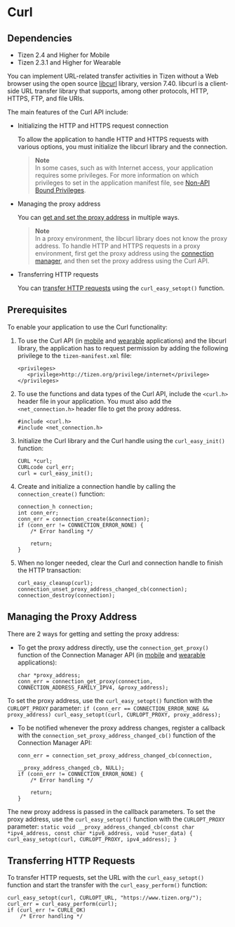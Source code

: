 # Curl
## Dependencies
- Tizen 2.4 and Higher for Mobile
- Tizen 2.3.1 and Higher for Wearable

You can implement URL-related transfer activities in Tizen without a Web browser using the open source [libcurl](http://curl.haxx.se/libcurl/) library, version 7.40. libcurl is a client-side URL transfer library that supports, among other protocols, HTTP, HTTPS, FTP, and file URIs.

The main features of the Curl API include:

- Initializing the HTTP and HTTPS request connection

  To allow the application to handle HTTP and HTTPS requests with various options, you must initialize the libcurl library and the connection.

  > **Note**  
  > In some cases, such as with Internet access, your application requires some privileges. For more information on which privileges to set in the application manifest file, see [Non-API Bound Privileges](../../../../org.tizen.training/html/native/details/sec_privileges_n.htm#nonAPI).

- Managing the proxy address

  You can [get and set the proxy address](#manage) in multiple ways.

  > **Note**  
  > In a proxy environment, the libcurl library does not know the proxy address. To handle HTTP and HTTPS requests in a proxy environment, first get the proxy address using the [connection manager](connection-n.md), and then set the proxy address using the Curl API.

- Transferring HTTP requests

  You can [transfer HTTP requests](#request) using the `curl_easy_setopt()` function.

## Prerequisites

To enable your application to use the Curl functionality:

1. To use the Curl API (in [mobile](../../../../org.tizen.native.mobile.apireference/group__OPENSRC__CURL__FRAMEWORK.html) and [wearable](../../../../org.tizen.native.wearable.apireference/group__OPENSRC__CURL__FRAMEWORK.html) applications) and the libcurl library, the application has to request permission by adding the following privilege to the `tizen-manifest.xml` file:

   ```
   <privileges>
      <privilege>http://tizen.org/privilege/internet</privilege>
   </privileges>
   ```

2. To use the functions and data types of the Curl API, include the `<curl.h>` header file in your application. You must also add the `<net_connection.h>` header file to get the proxy address.

   ```
   #include <curl.h>
   #include <net_connection.h>
   ```

3. Initialize the Curl library and the Curl handle using the `curl_easy_init()` function:

   ```
   CURL *curl;
   CURLcode curl_err;
   curl = curl_easy_init();
   ```

4. Create and initialize a connection handle by calling the `connection_create()` function:

   ```
   connection_h connection;
   int conn_err;
   conn_err = connection_create(&connection);
   if (conn_err != CONNECTION_ERROR_NONE) {
       /* Error handling */

       return;
   }
   ```

5. When no longer needed, clear the Curl and connection handle to finish the HTTP transaction:

   ```
   curl_easy_cleanup(curl);
   connection_unset_proxy_address_changed_cb(connection);
   connection_destroy(connection);
   ```

## Managing the Proxy Address

There are 2 ways for getting and setting the proxy address:

- To get the proxy address directly, use the `connection_get_proxy()` function of the Connection Manager API (in [mobile](../../../../org.tizen.native.mobile.apireference/group__CAPI__NETWORK__CONNECTION__MANAGER__MODULE.html) and [wearable](../../../../org.tizen.native.wearable.apireference/group__CAPI__NETWORK__CONNECTION__MANAGER__MODULE.html) applications):
    ```
    char *proxy_address;
    conn_err = connection_get_proxy(connection, CONNECTION_ADDRESS_FAMILY_IPV4, &proxy_address);
    ```
To set the proxy address, use the `curl_easy_setopt()` function with the `CURLOPT_PROXY` parameter:
    ```
    if (conn_err == CONNECTION_ERROR_NONE && proxy_address)
        curl_easy_setopt(curl, CURLOPT_PROXY, proxy_address);
    ```
- To be notified whenever the proxy address changes, register a callback with the `connection_set_proxy_address_changed_cb()` function of the Connection Manager API:
    ```
    conn_err = connection_set_proxy_address_changed_cb(connection,
                                                       __proxy_address_changed_cb, NULL);
    if (conn_err != CONNECTION_ERROR_NONE) {
        /* Error handling */

        return;
    }
    ```
The new proxy address is passed in the callback parameters. To set the proxy address, use the `curl_easy_setopt()` function with the `CURLOPT_PROXY` parameter:
    ```
    static void
    __proxy_address_changed_cb(const char *ipv4_address,
                               const char *ipv6_address, void *user_data)
    {
        curl_easy_setopt(curl, CURLOPT_PROXY, ipv4_address);
    }
    ```

## Transferring HTTP Requests

To transfer HTTP requests, set the URL with the `curl_easy_setopt()` function and start the transfer with the `curl_easy_perform()` function:

```
curl_easy_setopt(curl, CURLOPT_URL, "https://www.tizen.org/");
curl_err = curl_easy_perform(curl);
if (curl_err != CURLE_OK)
    /* Error handling */
```